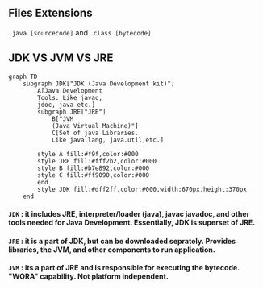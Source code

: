 ## Files Extensions
`.java [sourcecode]` and `.class [bytecode]`

## JDK VS JVM VS JRE

```mermaid
graph TD
    subgraph JDK["JDK (Java Development kit)"]
        A[Java Development 
        Tools. Like javac, 
        jdoc, java etc.]
        subgraph JRE["JRE"]
            B["JVM
            (Java Virtual Machine)"]
            C[Set of java Libraries. 
            Like java.lang, java.util,etc.]
        
        style A fill:#f9f,color:#000
        style JRE fill:#fff2b2,color:#000
        style B fill:#b7e892,color:#000
        style C fill:#ff9090,color:#000
        end
        style JDK fill:#dff2ff,color:#000,width:670px,height:370px
    end
```


#### `JDK` : it includes JRE, interpreter/loader (java), javac javadoc, and other tools needed for Java Development. Essentially, JDK is superset of JRE.

#### `JRE` : it is a part of JDK, but can be downloaded seprately. Provides libraries, the JVM, and other components to run application.

#### `JVM` : its a part of JRE and is responsible for executing the bytecode. "WORA" capability. Not platform independent.